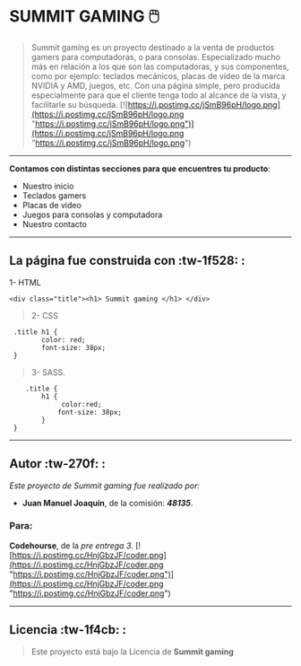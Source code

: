 # SUMMIT GAMING :computer_mouse:
> Summit gaming es un proyecto destinado a la venta de productos gamers para computadoras, o para consolas.
Especializado mucho más en relación a los que son las computadoras, y sus componentes, como por ejemplo: teclados mecánicos, placas de video de la marca NVIDIA y AMD, juegos, etc. 
> Con una página simple, pero producida especialmente para que el cliente tenga todo al alcance de la vista, y facilitarle su búsqueda.
[![https://i.postimg.cc/jSmB96pH/logo.png](https://i.postimg.cc/jSmB96pH/logo.png "https://i.postimg.cc/jSmB96pH/logo.png")](https://i.postimg.cc/jSmB96pH/logo.png "https://i.postimg.cc/jSmB96pH/logo.png")

----
**Contamos con distintas secciones para que encuentres tu producto**:

- Nuestro inicio
- Teclados gamers
- Placas de video
- Juegos para consolas y computadora
- Nuestro contacto

---
## La página fue construida con :tw-1f528: :
> 
1- HTML 

    <div class="title"><h1> Summit gaming </h1> </div>
> 2- CSS 

   	 .title h1 {
    		color: red;
    		font-size: 38px;
   	 }
> 3- SASS. 

    	.title {
    		h1 {
    			 color:red;
    		 	font-size: 38px;
    		}
   	 }

---
## Autor :tw-270f: :

*Este proyecto de Summit gaming fue realizado por:*
- **Juan Manuel Joaquin**, de la comisión: ***48135***.

### Para:
**Codehourse**,  de la *pre entrega 3*.
[![https://i.postimg.cc/HnjGbzJF/coder.png](https://i.postimg.cc/HnjGbzJF/coder.png "https://i.postimg.cc/HnjGbzJF/coder.png")](https://i.postimg.cc/HnjGbzJF/coder.png "https://i.postimg.cc/HnjGbzJF/coder.png")

---

## Licencia :tw-1f4cb: :

> Este proyecto está bajo la Licencia de **Summit gaming**
